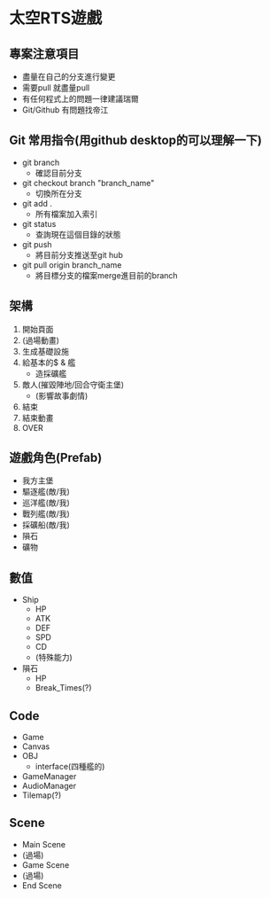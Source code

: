 # 太空RTS遊戲

## 專案注意項目
- 盡量在自己的分支進行變更
- 需要pull 就盡量pull
- 有任何程式上的問題一律建議瑞爾
- Git/Github 有問題找帝江

## Git 常用指令(用github desktop的可以理解一下)
- git branch
  - 確認目前分支
- git checkout branch "branch_name"
  - 切換所在分支
- git add .
  - 所有檔案加入索引
- git status
  - 查詢現在這個目錄的狀態
- git push
  - 將目前分支推送至git hub 
- git pull origin branch_name
  - 將目標分支的檔案merge進目前的branch

## 架構

1. 開始頁面
2. (過場動畫)
3. 生成基礎設施
4. 給基本的$ & 艦
   - 造採礦艦
5. 敵人(摧毀陣地/回合守衛主堡)
   - (影響故事劇情)
6. 結束
7. 結束動畫
8. OVER


## 遊戲角色(Prefab)
- 我方主堡
- 驅逐艦(敵/我)
- 巡洋艦(敵/我)
- 戰列艦(敵/我)
- 採礦船(敵/我)
- 隕石
- 礦物

## 數值
- Ship
  - HP
  - ATK
  - DEF
  - SPD
  - CD
  - (特殊能力)
- 隕石
  - HP
  - Break_Times(?)
    

## Code
- Game
- Canvas
- OBJ
  - interface(四種艦的)
- GameManager
- AudioManager
- Tilemap(?)

## Scene
- Main Scene
- (過場)
- Game Scene
- (過場)
- End Scene
